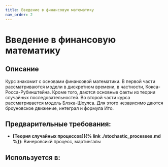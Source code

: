```yaml
---
title: Введение в финансовую математику
nav_order: 2
---
```


# Введение в финансовую математику


## Описание 
Курс знакомит с основами финансовой математики. В первой части рассматриваются модели
в дискретном времени, в частности, Кокса-Росса-Рубинштейна. Кроме того, даются основные
факты из теории случайных последовательностей. Во второй части курса рассматривается 
модель Блэка-Шоулса. Для этого независимо даются броуновское движение, интеграл и формула Ито.


## Предварительные требования:

- **[Теория случайных процессов]({% link ./stochastic_processes.md %})**: Винеровсикй процесс, мартингалы



## Используется в:
